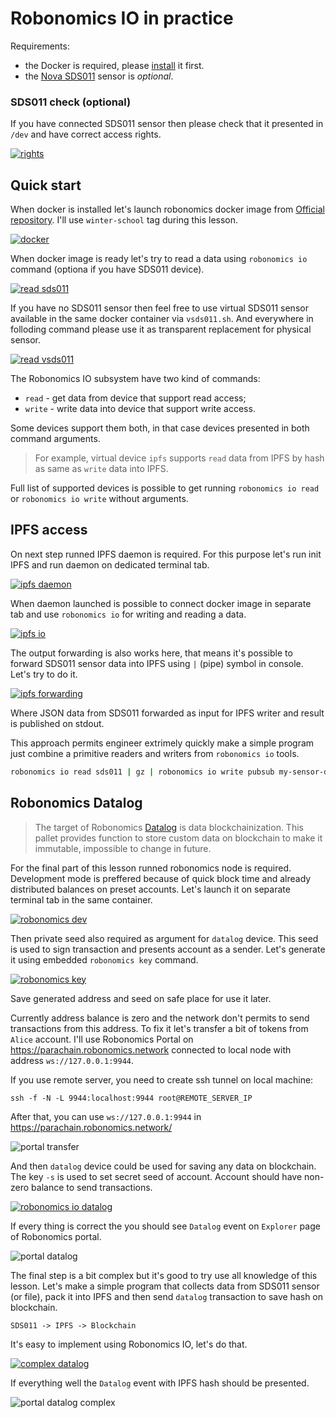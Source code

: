 # Robonomics IO in practice

Requirements:
* the Docker is required, please [install](https://docs.docker.com/engine/install/) it first.
* the [Nova SDS011](https://aqicn.org/sensor/sds011) sensor is *optional*.

### SDS011 check (optional)

If you have connected SDS011 sensor then please check that it presented in `/dev` and have correct access rights.

[![rights](https://asciinema.org/a/PUx6Nbss6A4ilZXky6bfbSuaW.png)](https://asciinema.org/a/PUx6Nbss6A4ilZXky6bfbSuaW)

## Quick start

When docker is installed let's launch robonomics docker image from [Official repository](https://hub.docker.com/r/robonomics/robonomics). I'll use `winter-school` tag during this lesson.

[![docker](https://asciinema.org/a/UKVTbTmM0GKiTEomDxUeoKIyq.png)](https://asciinema.org/a/UKVTbTmM0GKiTEomDxUeoKIyq)

When docker image is ready let's try to read a data using `robonomics io` command (optiona if you have SDS011 device).

[![read sds011](https://asciinema.org/a/QVCdOrWzMy0bNqBfInCUALgAd.png)](https://asciinema.org/a/QVCdOrWzMy0bNqBfInCUALgAd)

If you have no SDS011 sensor then feel free to use virtual SDS011 sensor available in the same docker container via `vsds011.sh`. And everywhere in folloding command please use it as transparent replacement for physical sensor.

[![read vsds011](https://asciinema.org/a/JoaONrsvVvbjQYCKtVkFcBQUT.png)](https://asciinema.org/a/JoaONrsvVvbjQYCKtVkFcBQUT)

The Robonomics IO subsystem have two kind of commands:

* `read` - get data from device that support read access;
* `write` - write data into device that support write access.

Some devices support them both, in that case devices presented in both command arguments.

> For example, virtual device `ipfs` supports `read` data from IPFS by hash as same as `write` data into IPFS.

Full list of supported devices is possible to get running `robonomics io read` or `robonomics io write` without arguments.

## IPFS access

On next step runned IPFS daemon is required. For this purpose let's run init IPFS and run daemon on dedicated
terminal tab.

[![ipfs daemon](https://asciinema.org/a/185zghtRahHMORQdiqFUwQrTC.png)](https://asciinema.org/a/185zghtRahHMORQdiqFUwQrTC)

When daemon launched is possible to connect docker image in separate tab and use `robonomics io` for writing and reading a data.

[![ipfs io](https://asciinema.org/a/nv2vxMEbV0syOgMm55MyUGugL.png)](https://asciinema.org/a/nv2vxMEbV0syOgMm55MyUGugL)

The output forwarding is also works here, that means it's possible to forward SDS011 sensor data into IPFS using `|` (pipe) symbol in console. Let's try to do it.

[![ipfs forwarding](https://asciinema.org/a/u3tZqFJ7WcZMaRlTdXF3bnI4m.png)](https://asciinema.org/a/u3tZqFJ7WcZMaRlTdXF3bnI4m)

Where JSON data from SDS011 forwarded as input for IPFS writer and result is published on stdout.

This approach permits engineer extrimely quickly make a simple program just combine a primitive readers and writers from `robonomics io` tools.

```bash
robonomics io read sds011 | gz | robonomics io write pubsub my-sensor-data
```

## Robonomics Datalog

> The target of Robonomics [Datalog](https://crates.robonomics.network/robonomics_protocol/datalog/index.html) is data blockchainization. This pallet provides function to store custom data on blockchain to make it immutable, impossible to change in future.

For the final part of this lesson runned robonomics node is required. Development mode is preffered because of quick block time and already distributed balances on preset accounts. Let's launch it on separate terminal tab in the same container.

[![robonomics dev](https://asciinema.org/a/OxsryOPyAd9vZCNa91ggwxA8Z.png)](https://asciinema.org/a/OxsryOPyAd9vZCNa91ggwxA8Z)

Then private seed also required as argument for `datalog` device. This seed is used to sign transaction and presents account as a sender. Let's generate it using embedded `robonomics key` command.

[![robonomics key](https://asciinema.org/a/swGw05jzGupo9NcFaCeWHAnc4.png)](https://asciinema.org/a/swGw05jzGupo9NcFaCeWHAnc4)

Save generated address and seed on safe place for use it later.

Currently address balance is zero and the network don't permits to send transactions from this address. To fix it let's transfer a bit of tokens from `Alice` account. I'll use Robonomics Portal on https://parachain.robonomics.network connected to local node with address `ws://127.0.0.1:9944`.

If you use remote server, you need to create ssh tunnel on local machine:
```
ssh -f -N -L 9944:localhost:9944 root@REMOTE_SERVER_IP
```
After that, you can use `ws://127.0.0.1:9944` in https://parachain.robonomics.network/

![portal transfer](https://ipfs.io/ipfs/QmbpArfthyor5wFWRexgPAyjK7GaFduasc1eoReaf9TpJg/tran.png)

And then `datalog` device could be used for saving any data on blockchain. The key `-s` is used to set secret seed of account. Account should have non-zero balance to send transactions.

[![robonomics io datalog](https://asciinema.org/a/toxCPOYroE3oi7P1mNp4Inc2T.png)](https://asciinema.org/a/toxCPOYroE3oi7P1mNp4Inc2T)

If every thing is correct the you should see `Datalog` event on `Explorer` page of Robonomics portal.

![portal datalog](https://ipfs.io/ipfs/QmbpArfthyor5wFWRexgPAyjK7GaFduasc1eoReaf9TpJg/datalog.png)

The final step is a bit complex but it's good to try use all knowledge of this lesson. Let's make a simple program
that collects data from SDS011 sensor (or file), pack it into IPFS and then send `datalog` transaction to save hash on blockchain.

```
SDS011 -> IPFS -> Blockchain
```

It's easy to implement using Robonomics IO, let's do that.

[![complex datalog](https://asciinema.org/a/pB9gHTal6Z1Ra0lG6jzE3wHXD.png)](https://asciinema.org/a/pB9gHTal6Z1Ra0lG6jzE3wHXD)

If everything well the `Datalog` event with IPFS hash should be presented.

![portal datalog complex](https://ipfs.io/ipfs/QmbpArfthyor5wFWRexgPAyjK7GaFduasc1eoReaf9TpJg/datalog_complex.png)
